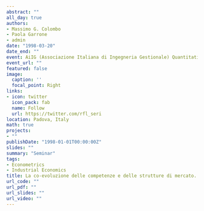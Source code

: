 ```yaml
---
abstract: ""
all_day: true
authors:
- Massimo G. Colombo
- Paola Garrone
- admin
date: "1998-03-20"
date_end: ""
event: AiIG (Associazione Italiana di Ingegneria Gestionale) Quantitative Methods Net
event_url: ""
featured: false
image:
  caption: ''
  focal_point: Right
links:
- icon: twitter
  icon_pack: fab
  name: Follow
  url: https://twitter.com/rfl_seri
location: Padova, Italy
math: true
projects:
- ""
publishDate: "1998-01-01T00:00:00Z"
slides: ""
summary: "Seminar"
tags:
- Econometrics
- Industrial Economics
title: La co-evoluzione delle competenze e delle strutture di mercato. Analisi e problemi di modellizzazione dal punto di vista dell'indagine empirica
url_code: ""
url_pdf: ""
url_slides: ""
url_video: ""
---
```

